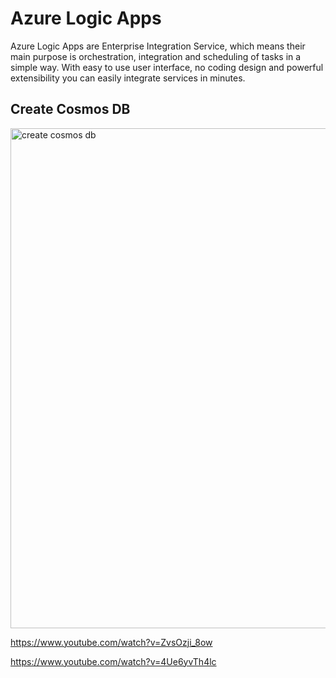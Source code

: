 # Azure Logic Apps

Azure Logic Apps are Enterprise Integration Service, which means their main purpose is orchestration, integration and scheduling of tasks in a simple way. With easy to use user interface, no coding design and powerful extensibility you can easily integrate services in minutes.

## Create Cosmos DB

<img src="/pictures/create_cosmosdb.png" title="create cosmos db"  width="800">








https://www.youtube.com/watch?v=ZvsOzji_8ow

https://www.youtube.com/watch?v=4Ue6yvTh4lc
